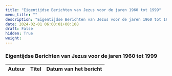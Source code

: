 ```yaml
---
title: "Eigentijdse Berichten van Jezus voor de jaren 1960 tot 1999"
menu_title: ""
description: "Eigentijdse Berichten van Jezus voor de jaren 1960 tot 1999"
date: 2024-02-01 06:00:01+00:108
draft: False
hidden: True
weight:
---
```

### Eigentijdse Berichten van Jezus voor de jaren 1960 tot 1999

**Auteur** | **Titel** | **Datum van het bericht**
---|---|---

